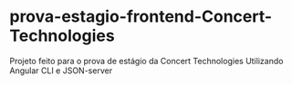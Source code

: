 # prova-estagio-frontend-Concert-Technologies
 Projeto feito para o prova de estágio da Concert Technologies
 Utilizando Angular CLI e JSON-server
